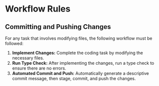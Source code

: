 # Workflow Rules

## Committing and Pushing Changes

For any task that involves modifying files, the following workflow must be followed:

1.  **Implement Changes:** Complete the coding task by modifying the necessary files.
2.  **Run Type Check:** After implementing the changes, run a type check to ensure there are no errors.
3.  **Automated Commit and Push:** Automatically generate a descriptive commit message, then stage, commit, and push the changes.
